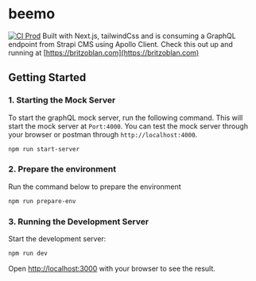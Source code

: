 # beemo
[![CI Prod](https://github.com/missbritz/beemo/actions/workflows/publish.yml/badge.svg)](https://github.com/missbritz/beemo/actions/workflows/publish.yml)
Built with Next.js, tailwindCss and is consuming a GraphQL endpoint from Strapi CMS using Apollo Client. Check this out up and running at [https://britzoblan.com](https://britzoblan.com)


## Getting Started
### 1.  Starting the Mock Server
To start the graphQL mock server, run the following command.  This will start the mock server at `Port:4000`.  You can test the mock server through your browser or postman through `http://localhost:4000`.
```bash
npm run start-server
```
### 2. Prepare the environment
Run the command below to prepare the environment
```bash
npm run prepare-env
```
### 3. Running the Development Server
Start the development server:
```bash
npm run dev
```

Open [http://localhost:3000](http://localhost:3000) with your browser to see the result.